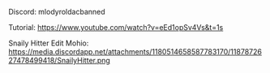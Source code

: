 Discord: mlodyroldacbanned

Tutorial: [](https://www.youtube.com/watch?v=eEd1opSv4Vs&t=1s)https://www.youtube.com/watch?v=eEd1opSv4Vs&t=1s

Snaily Hitter Edit Mohio: [](https://media.discordapp.net/attachments/1180514658587783170/1187872627478499418/SnailyHitter.png)https://media.discordapp.net/attachments/1180514658587783170/1187872627478499418/SnailyHitter.png
